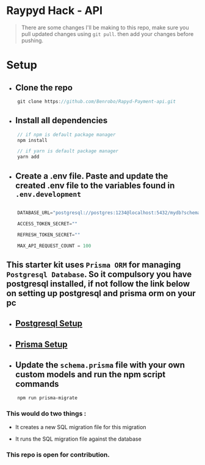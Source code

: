 # Raypyd Hack - API

> There are some changes I'll be making to this repo, make sure you pull updated changes using `git pull`. then add your changes before pushing.

# Setup

- ## Clone the repo

```js
    git clone https://github.com/Benrobo/Rapyd-Payment-api.git
```

- ## Install all dependencies

```js
    // if npm is default package manager
    npm install

    // if yarn is default package manager
    yarn add
```

- ## Create a .env file. Paste and update the created .env file to the variables found in `.env.development`

```js

    DATABASE_URL="postgresql://postgres:1234@localhost:5432/mydb?schema=public"

    ACCESS_TOKEN_SECRET=""

    REFRESH_TOKEN_SECRET=""

    MAX_API_REQUEST_COUNT = 100
```

## This starter kit uses `Prisma ORM` for managing `Postgresql Database`. So it compulsory you have postgresql installed, if not follow the link below on setting up postgresql and prisma orm on your pc

- ## [Postgresql Setup](https://www.postgresqltutorial.com/postgresql-getting-started/install-postgresql/)

- ## [Prisma Setup](https://www.prisma.io/docs/getting-started/setup-prisma/start-from-scratch/relational-databases-typescript-postgres)


- ## Update the `schema.prisma` file with your own custom models and run the npm script commands
    
```diff
    npm run prisma-migrate
```
### This would do two things :
- It creates a new SQL migration file for this migration

- It runs the SQL migration file against the database

### This repo is open for contribution.
